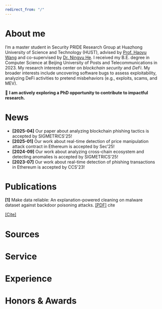 ```yaml
---
redirect_from: "/"
---
```

<style>
  .citation-toggle {
    cursor: pointer;
    color: #337ab7;
    text-decoration: underline;
  }

  .citation-box {
    display: none;
    border: 1px solid #ccc;
    padding: 15px;
    background-color: #f9f9f9;
    max-width: 600px;
    margin-top: 10px;
    font-family: monospace;
    white-space: pre-wrap;
    word-break: break-word;
  }
</style>

<script>
  function toggleCitationBox(id) {
    const box = document.getElementById(id);
    if (box) {
      box.style.display = box.style.display === 'none' || box.style.display === '' ? 'block' : 'none';
    }
  }
</script>


# About me
I’m a master student in Security PRIDE Research Group at Huazhong University of Science and Technology (HUST), advised by [Prof. Haoyu Wang](https://howiepku.github.io/index.html) and co-supervised by [Dr. Ningyu He](https://ningyu-he.notion.site/Ningyu-s-Homepage-74990eabecda4c5b9cd0e90762ebc7a9). I received my B.E. degree in Computer Science at Beijing University of Posts and Telecommunications in 2023. 
My research interests center on *blockchain security* and *DeFi*. My broader interests include uncovering software bugs to assess exploitability, analyzing DeFi activities to pretend misbehaviors (e.g., exploits, scams, and MEV).

:rocket: **I am actively exploring a PhD opportunity to contribute to impactful research.**

# News
* **[2025-04]** Our paper about analyzing blockchain phishing tactics is accepted by SIGMETRICS'25!
* **[2025-01]** Our work about real-time detection of price manipulation attack contract in Ethereum is accepted by Sec’25!
* **[2024-09]** Our work about analyzing cross-chain ecosystem and detecting anomalies is accepted by SIGMETRICS'25!
* **[2023-07]** Our work about real-time detection of phishing transactions in Ethereum is accepted by CCS'23!


# Publications
**[1]** Make data reliable: An explanation-powered cleaning on malware dataset against backdoor poisoning attacks.  [[PDF]](https://dl.acm.org/doi/pdf/10.1145/3564625.3564661) cite

<p class="view">
  <a href="javascript:void(0);" onclick="toggleCitation()">[Cite]</a>
</p>

<div id="citation-box" style="display:none; border: 1px solid #ccc; padding: 15px; background-color: #f9f9f9; max-width: 500px; margin-top: 10px;">
  <pre>
@inproceedings{10.1145/3564625.3564661, 
author = {Wang, Xutong and Liu, Chaoge and Hu, Xiaohui and Wang, Zhi and Yin, Jie and Cui, Xiang},
title = {Make Data Reliable: An Explanation-powered Cleaning on Malware Dataset Against Backdoor Poisoning Attacks},
year = {2022},
isbn = {9781450397599},
publisher = {Association for Computing Machinery},
address = {New York, NY, USA},
url = {https://doi.org/10.1145/3564625.3564661},
doi = {10.1145/3564625.3564661},
abstract = {Machine learning (ML) based Malware classification provides excellent performance and has been deployed in various real-world applications. Training for malware classification often relies on crowdsourced threat feeds, which exposes a natural attack injection point. Considering a real-world threat model for backdoor poisoning attacks on a malware dataset, because attackers are generally considered to have no control over the sample-labeling process, they conduct a clean-label attack, a more realistic scenario, by generating backdoored benign binaries that will be disseminated through threat intelligence platforms and poison the datasets for downstream malware classifiers. To avoid the threat of backdoor poisoned datasets, we propose an explanation-powered defense methodology called make data reliable (MDR), which is a general and effective mitigation to ensure the reliability of datasets by removing backdoored samples. We use a surrogate model and explanation tool Shapley Additive exPlanations (SHAP) to filter suspicious samples, then perform watermark identification based on the filtered suspicious samples, and finally remove samples with the identified watermark to construct a reliable dataset. We conduct extensive experiments on two typical datasets that were manually poisoned using different attack strategies. Experimental results show that the MDR achieves backdoored samples removal rate greater than 99.0\% for different datasets and attack conditions, while maintaining an extremely low false positive rate of less than 0.1\%. Furthermore, to confirm the generality of MDR, we use different models to perform a model-agnostic evaluation. The results show that, MDR is a general methodology that does not rely on any specific model.},
booktitle = {Proceedings of the 38th Annual Computer Security Applications Conference},
pages = {267–278},
numpages = {12},
keywords = {model-agnostic, backdoor poisoning attack, ML malware classification, Explanation-powered},
location = {Austin, TX, USA},
series = {ACSAC '22}
}
  </pre>
</div>

<div id="cite1" class="citation-box">
  <button class="copy-btn" onclick="copyCitation('cite1')">Copy</button>
  <pre>

  </pre>
</div>

# Sources

# Service

# Experience

# Honors & Awards